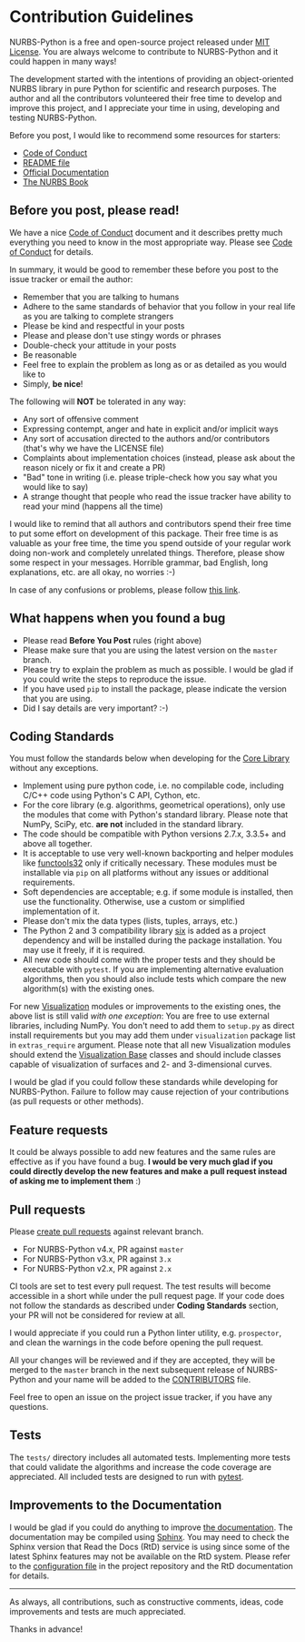 # Contribution Guidelines

NURBS-Python is a free and open-source project released under [MIT License](../LICENSE). You are always welcome to 
contribute to NURBS-Python and it could happen in many ways!

The development started with the intentions of providing an object-oriented NURBS library in pure Python for 
scientific and research purposes. The author and all the contributors volunteered their free time to develop and 
improve this project, and I appreciate your time in using, developing and testing NURBS-Python.

Before you post, I would like to recommend some resources for starters:

* [Code of Conduct](CODE_OF_CONDUCT.md)
* [README file](../README.rst)
* [Official Documentation](http://nurbs-python.readthedocs.io/en/latest/)
* [The NURBS Book](http://www.springer.com/gp/book/9783642973857)


## Before you post, please read!

We have a nice [Code of Conduct](CODE_OF_CONDUCT.md) document and it describes pretty much everything you need to know
in the most appropriate way. Please see [Code of Conduct](CODE_OF_CONDUCT.md) for details.

In summary, it would be good to remember these before you post to the issue tracker or email the author:

* Remember that you are talking to humans
* Adhere to the same standards of behavior that you follow in your real life as you are talking to complete strangers
* Please be kind and respectful in your posts
* Please and please don't use stingy words or phrases
* Double-check your attitude in your posts
* Be reasonable
* Feel free to explain the problem as long as or as detailed as you would like to
* Simply, __be nice__!

The following will **NOT** be tolerated in any way:

* Any sort of offensive comment
* Expressing contempt, anger and hate in explicit and/or implicit ways
* Any sort of accusation directed to the authors and/or contributors (that's why we have the LICENSE file)
* Complaints about implementation choices (instead, please ask about the reason nicely or fix it and create a PR)
* "Bad" tone in writing (i.e. please triple-check how you say what you would like to say)
* A strange thought that people who read the issue tracker have ability to read your mind (happens all the time)

I would like to remind that all authors and contributors spend their free time to put some effort on development of 
this package. Their free time is as valuable as your free time, the time you spend outside of your regular work doing 
non-work and completely unrelated things. Therefore, please show some respect in your messages. Horrible grammar, 
bad English, long explanations, etc. are all okay, no worries :-)

In case of any confusions or problems, please follow [this link](http://lmgtfy.com/?q=netiquette).

## What happens when you found a bug

* Please read __Before You Post__ rules (right above)
* Please make sure that you are using the latest version on the `master` branch.
* Please try to explain the problem as much as possible. I would be glad if you could write the steps to reproduce the
issue.
* If you have used `pip` to install the package, please indicate the version that you are using.
* Did I say details are very important? :-)

## Coding Standards

You must follow the standards below when developing for the
[Core Library](http://nurbs-python.readthedocs.io/en/latest/modules.html) without any exceptions.

* Implement using pure python code, i.e. no compilable code, including C/C++ code using Python's C API, Cython, etc.
* For the core library (e.g. algorithms, geometrical operations), only use the modules that come with Python's standard library. Please note that NumPy, SciPy, etc. **are not** included in the standard library.
* The code should be compatible with Python versions 2.7.x, 3.3.5+ and above all together.
* It is acceptable to use very well-known backporting and helper modules like [functools32](https://pypi.org/project/functools32/) only if critically necessary. These modules must be installable via `pip` on all platforms without any issues or additional requirements.
* Soft dependencies are acceptable; e.g. if some module is installed, then use the functionality. Otherwise, use a custom or simplified implementation of it.
* Please don't mix the data types (lists, tuples, arrays, etc.)
* The Python 2 and 3 compatibility library [six](https://pypi.org/project/six/) is added as a project dependency and will be installed during the package installation. You may use it freely, if it is required.
* All new code should come with the proper tests and they should be executable with `pytest`. If you are implementing alternative evaluation algorithms, then you should also include tests which compare the new algorithm(s) with the existing ones.

For new [Visualization](http://nurbs-python.readthedocs.io/en/latest/modules_visualization.html) modules or improvements
to the existing ones, the above list is still valid _with one exception_: You are free to use external libraries,
including NumPy. You don't need to add them to `setup.py` as direct install requirements but you may add them under 
`visualization` package list in `extras_require` argument. Please note that all new Visualization modules should extend
the [Visualization Base](http://nurbs-python.readthedocs.io/en/latest/module_vis_abstract.html) classes and should
include classes capable of visualization of surfaces and 2- and 3-dimensional curves.

I would be glad if you could follow these standards while developing for NURBS-Python. Failure to follow may cause
rejection of your contributions (as pull requests or other methods).

## Feature requests

It could be always possible to add new features and the same rules are effective as if you have found a bug.
**I would be very much glad if you could directly develop the new features and make a pull request
instead of asking me to implement them** :)

## Pull requests

Please [create pull requests](https://help.github.com/articles/creating-a-pull-request/) against relevant branch.

* For NURBS-Python v4.x, PR against `master`
* For NURBS-Python v3.x, PR against `3.x`
* For NURBS-Python v2.x, PR against `2.x`

CI tools are set to test every pull request. The test results will become accessible in a short while under the 
pull request page. If your code does not follow the standards as described under **Coding Standards** section, your PR
will not be considered for review at all.

I would appreciate if you could run a Python linter utility, e.g. `prospector`, and clean the warnings in the code
before opening the pull request.
 
All your changes will be reviewed and if they are accepted, they will be merged to the `master` branch in the next 
subsequent release of NURBS-Python and your name will be added to the [CONTRIBUTORS](../CONTRIBUTORS.rst) file.

Feel free to open an issue on the project issue tracker, if you have any questions.

## Tests

The `tests/` directory includes all automated tests. Implementing more tests that could validate the algorithms and
increase the code coverage are appreciated. All included tests are designed to run with [pytest](https://pypi.org/project/pytest/).

## Improvements to the Documentation

I would be glad if you could do anything to improve [the documentation](http://nurbs-python.readthedocs.io/en/latest/).
The documentation may be compiled using [Sphinx](https://pypi.org/project/Sphinx/). You may need to check the Sphinx
version that Read the Docs (RtD) service is using since some of the latest Sphinx features may not be available on the
RtD system. Please refer to the [configuration file](https://github.com/orbingol/NURBS-Python/blob/master/.readthedocs.yml)
in the project repository and the RtD documentation for details.

-----

As always, all contributions, such as constructive comments, ideas, code improvements and tests are much appreciated.

Thanks in advance!
